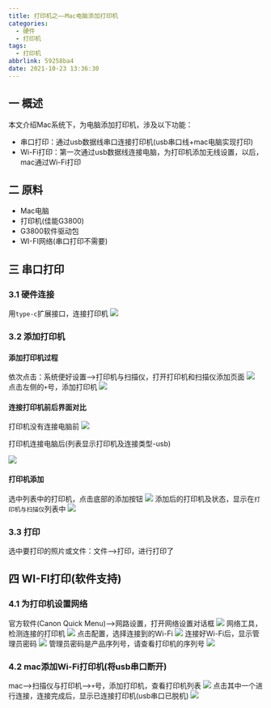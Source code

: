 ```yaml
---
title: 打印机之——Mac电脑添加打印机
categories:
  - 硬件
  - 打印机
tags:
  - 打印机
abbrlink: 59258ba4
date: 2021-10-23 13:36:30
---
```

## 一 概述

本文介绍Mac系统下，为电脑添加打印机，涉及以下功能：

* 串口打印：通过usb数据线串口连接打印机(usb串口线+mac电脑实现打印)
* Wi-Fi打印：第一次通过usb数据线连接电脑，为打印机添加无线设置，以后，mac通过Wi-Fi打印

<!--more-->

## 二 原料

* Mac电脑
* 打印机(佳能G3800)
* G3800软件驱动包
* WI-FI网络(串口打印不需要)

## 三 串口打印

### 3.1 硬件连接

用`type-c`扩展接口，连接打印机
![][1]

### 3.2 添加打印机

#### 添加打印机过程

依次点击：系统便好设置——>打印机与扫描仪，打开打印机和扫描仪添加页面
![][2]
点击左侧的`+`号，添加打印机
![][3]

#### 连接打印机前后界面对比

打印机没有连接电脑前
![][4]

打印机连接电脑后(列表显示打印机及连接类型-usb)

![][5]

#### 打印机添加

选中列表中的打印机，点击底部的添加按钮
![][6]
添加后的打印机及状态，显示在`打印机与扫描仪`列表中
![][7]

### 3.3 打印

选中要打印的照片或文件：文件——>打印，进行打印了

## 四 WI-FI打印(软件支持)

### 4.1 为打印机设置网络

官方软件(Canon Quick Menu)——>网路设置，打开网络设置对话框
![][8]
网络工具，检测连接的打印机
![][9]
点击配置，选择连接到的Wi-Fi
![][10]
连接好Wi-Fi后，显示管理员密码
![][11]
管理员密码是产品序列号，请查看打印机的序列号
![][12]

### 4.2 mac添加Wi-Fi打印机(将usb串口断开)

mac——>扫描仪与打印机——>`+`号，添加打印机，查看打印机列表
![][13]
点击其中一个进行连接，连接完成后，显示已连接打印机(usb串口已脱机)
![][14]




[1]:https://cdn.jsdelivr.net/gh/PGzxc/CDN/blog-tools/printer-mac-device-connect-view.png
[2]:https://cdn.jsdelivr.net/gh/PGzxc/CDN/blog-image/mac-print-scanner.png
[3]:https://cdn.jsdelivr.net/gh/PGzxc/CDN/blog-tools/printer-mac-setting-add-button.png
[4]:https://cdn.jsdelivr.net/gh/PGzxc/CDN/blog-tools/printer-mac-connect-list-none.png
[5]:https://cdn.jsdelivr.net/gh/PGzxc/CDN/blog-tools/printer-mac-connect-list-device-usb.png
[6]:https://cdn.jsdelivr.net/gh/PGzxc/CDN/blog-tools/printer-mac-connect-list-device-usb-add.png
[7]:https://cdn.jsdelivr.net/gh/PGzxc/CDN/blog-tools/printer-mac-print-usb-on-list.png
[8]:https://cdn.jsdelivr.net/gh/PGzxc/CDN/blog-tools/printer-mac-software-net-settings.png
[9]:https://cdn.jsdelivr.net/gh/PGzxc/CDN/blog-tools/printer-mac-software-net-tools-device.png
[10]:https://cdn.jsdelivr.net/gh/PGzxc/CDN/blog-tools/printer-mac-software-net-tools-connect.png
[11]:https://cdn.jsdelivr.net/gh/PGzxc/CDN/blog-tools/printer-mac-software-net-tools-admin-password.png
[12]:https://cdn.jsdelivr.net/gh/PGzxc/CDN/blog-tools/printer-mac-printer-serial-no.png
[13]:https://cdn.jsdelivr.net/gh/PGzxc/CDN/blog-tools/printer-mac-connect-wifi-list.png
[14]:https://cdn.jsdelivr.net/gh/PGzxc/CDN/blog-tools/printer-mac-wifi-device-add.png